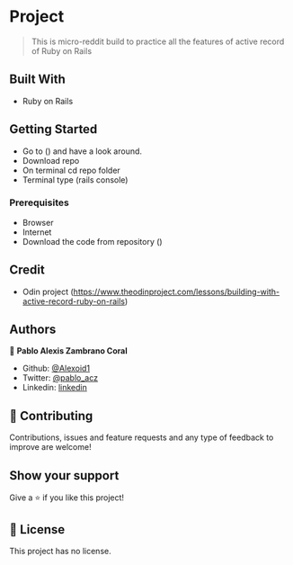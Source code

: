 
# Project

> This is micro-reddit build to practice all the features of active record of Ruby on Rails



## Built With

- Ruby on Rails

## Getting Started


- Go to () and have a look around.
- Download repo
- On terminal cd repo folder
- Terminal type (rails console)

### Prerequisites

- Browser
- Internet
- Download the code from repository ()

## Credit

- Odin project (https://www.theodinproject.com/lessons/building-with-active-record-ruby-on-rails)

## Authors


👤 **Pablo Alexis Zambrano Coral**

- Github: [@Alexoid1](https://github.com/Alexoid1)
- Twitter: [@pablo_acz](https://twitter.com/pablo_acz)
- Linkedin: [linkedin](https://www.linkedin.com/in/pablo-alexis-zambrano-coral-7a614a189/)


## 🤝 Contributing

Contributions, issues and feature requests and any type of feedback to improve are welcome!

## Show your support

Give a ⭐️ if you like this project!


## 📝 License

This project has no license.